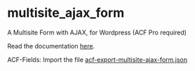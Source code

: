 # multisite_ajax_form
A Multisite Form with AJAX, for Wordpress (ACF Pro required)

Read the documentation [here](https://ulrich.digital/acf-formular-per-ajax-verarbeiten/).

ACF-Fields: Import the file [acf-export-multisite-ajax-form.json](https://raw.githubusercontent.com/ulrich-digital/multisite_ajax_form/main/acf-export-multisite-ajax-form.json)
